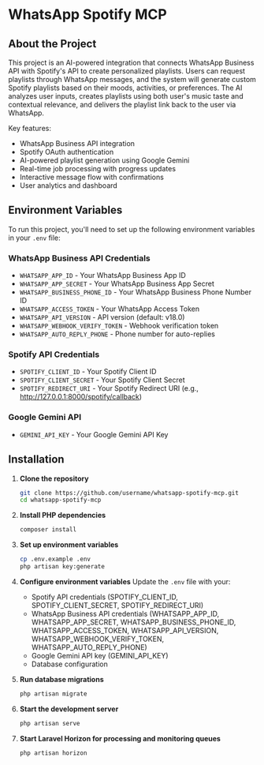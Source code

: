 # WhatsApp Spotify MCP

## About the Project

This project is an AI-powered integration that connects WhatsApp Business API with Spotify's API to create personalized playlists. Users can request playlists through WhatsApp messages, and the system will generate custom Spotify playlists based on their moods, activities, or preferences. The AI analyzes user inputs, creates playlists using both user's music taste and contextual relevance, and delivers the playlist link back to the user via WhatsApp.

Key features:
- WhatsApp Business API integration
- Spotify OAuth authentication
- AI-powered playlist generation using Google Gemini
- Real-time job processing with progress updates
- Interactive message flow with confirmations
- User analytics and dashboard

## Environment Variables

To run this project, you'll need to set up the following environment variables in your `.env` file:

### WhatsApp Business API Credentials
- `WHATSAPP_APP_ID` - Your WhatsApp Business App ID
- `WHATSAPP_APP_SECRET` - Your WhatsApp Business App Secret
- `WHATSAPP_BUSINESS_PHONE_ID` - Your WhatsApp Business Phone Number ID
- `WHATSAPP_ACCESS_TOKEN` - Your WhatsApp Access Token
- `WHATSAPP_API_VERSION` - API version (default: v18.0)
- `WHATSAPP_WEBHOOK_VERIFY_TOKEN` - Webhook verification token
- `WHATSAPP_AUTO_REPLY_PHONE` - Phone number for auto-replies

### Spotify API Credentials
- `SPOTIFY_CLIENT_ID` - Your Spotify Client ID
- `SPOTIFY_CLIENT_SECRET` - Your Spotify Client Secret
- `SPOTIFY_REDIRECT_URI` - Your Spotify Redirect URI (e.g., http://127.0.0.1:8000/spotify/callback)

### Google Gemini API
- `GEMINI_API_KEY` - Your Google Gemini API Key

## Installation

1. **Clone the repository**
   ```bash
   git clone https://github.com/username/whatsapp-spotify-mcp.git
   cd whatsapp-spotify-mcp
   ```

2. **Install PHP dependencies**
   ```bash
   composer install
   ```

3. **Set up environment variables**
   ```bash
   cp .env.example .env
   php artisan key:generate
   ```

4. **Configure environment variables**
   Update the `.env` file with your:
   - Spotify API credentials (SPOTIFY_CLIENT_ID, SPOTIFY_CLIENT_SECRET, SPOTIFY_REDIRECT_URI)
   - WhatsApp Business API credentials (WHATSAPP_APP_ID, WHATSAPP_APP_SECRET, WHATSAPP_BUSINESS_PHONE_ID, WHATSAPP_ACCESS_TOKEN, WHATSAPP_API_VERSION, WHATSAPP_WEBHOOK_VERIFY_TOKEN, WHATSAPP_AUTO_REPLY_PHONE)
   - Google Gemini API key (GEMINI_API_KEY)
   - Database configuration

5. **Run database migrations**
   ```bash
   php artisan migrate
   ```

6. **Start the development server**
   ```bash
   php artisan serve
   ```

7. **Start Laravel Horizon for processing and monitoring queues**
   ```bash
   php artisan horizon
   ```